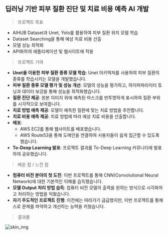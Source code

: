 ## 딥러닝 기반 피부 질환 진단 및 치료 비용 예측 AI 개발
> 프로젝트 목표
- AIHUB Dataset과 Unet, Yolo를 활용하여 피부 질환 위치 모델 학습
- Dataset Searching을 통해 예상 치료 비용 산출
- 모델 성능 최적화
- API화하여 애플리케이션 및 웹사이트에 적용

> 프로젝트 기여
- **Unet을 이용한 피부 질환 종류 모델 학습**: Unet 아키텍처를 사용하여 피부 질환의 종류를 학습시키는 모델을 개발했습니다.
- **피부 질환 종류 모델 평가 및 성능 개선**: 모델의 성능을 평가하고, 하이퍼파라미터 튜닝과 데이터 보강을 통해 성능을 최적화했습니다.
- **질환 진단 제공**: 원본 이미지 위에 예측된 마스크를 반투명하게 표시하여 질환 부위를 시각적으로 보여줍니다.
- **치료 방법 예측 제공**: 모델이 예측한 질환에 맞는 치료 방법을 추천합니다.
- **치료 비용 예측 제공**: 치료 방법에 따라 예상 치료 비용을 산출합니다.
- **배포**:
    - AWS EC2를 통해 웹사이트를 배포했습니다.
    - AWS Route53을 통해 도메인을 연결하여 사용자들이 쉽게 접근할 수 있도록 했습니다.
- **To-Deep Learning 발표**: 프로젝트 결과를 To-Deep Learning 커뮤니티에 발표하여 공유했습니다.

> 배운 점 / 느낀 점
- **컴퓨터 비전 분야의 첫 도전**: 이번 프로젝트를 통해 CNN(Convolutional Neural Network)에 대한 기본적인 이해를 습득했습니다.
- **모델 Output 처리 방법 습득**: 컴퓨터 비전 모델의 출력을 원하는 방식으로 시각화하고 처리하는 방법을 익혔습니다.
- **자기 주도적인 프로젝트 진행**: 이전에는 따라가기 급급했지만, 이번 프로젝트를 통해 스로 문제를 파악하고 개선하는 능력을 키웠습니다.

> 결과물

![skin_img]()

